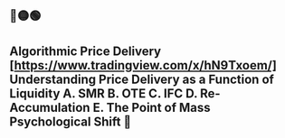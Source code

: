🔴🟡🟢
------------------------------------------------------------------------------------
Algorithmic Price Delivery [https://www.tradingview.com/x/hN9Txoem/]
Understanding Price Delivery as a Function of Liquidity
A. SMR
B. OTE
C. IFC
D. Re-Accumulation 
E. The Point of Mass Psychological Shift 🔴
------------------------------------------------------------------------------------

